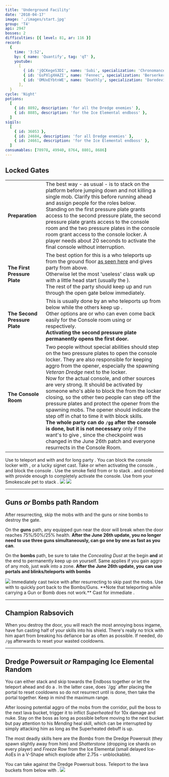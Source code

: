 ```yaml
---
title: 'Underground Facility'
date: '2018-04-17'
image: './images/start.jpg'
group: 'T4'
api: 2947
bosses: 2
difficulties: [{ level: 81, ar: 116 }]
record:
  {
    time: '3:52',
    by: { name: 'Quantify', tag: 'qT' },
    youtube:
      [
        { id: 'jQCKegeS3DI', name: 'Subi', specialization: 'Chronomancer' },
        { id: 'GsPXlgXHAZI', name: 'Fennec', specialization: 'Berserker' },
        { id: 'OMUxEYbtnWE', name: 'Deathly', specialization: 'Daredevil' },
      ],
  }
cycle: 'Night'
potions:
  [
    { id: 8892, description: 'for all the Dredge enemies' },
    { id: 8885, description: 'for the Ice Elemental endboss' },
  ]
sigils:
  [
    { id: 36053 },
    { id: 24684, description: 'for all Dredge enemies' },
    { id: 24661, description: 'for the Ice Elemental endboss' },
  ]
consumables: [78978, 49940, 8764, 8801, 8686]
---
```


## Locked Gates <Item id="8892" text="false"/><Item id="24684" text="false"/>

|                               |                                                                                                                                                                                                                                                                                                                                                                                                                                                                                                                                                                                                                                                                                                                                                                                                                                                                                                                                        |
| ----------------------------- | -------------------------------------------------------------------------------------------------------------------------------------------------------------------------------------------------------------------------------------------------------------------------------------------------------------------------------------------------------------------------------------------------------------------------------------------------------------------------------------------------------------------------------------------------------------------------------------------------------------------------------------------------------------------------------------------------------------------------------------------------------------------------------------------------------------------------------------------------------------------------------------------------------------------------------------- |
| **Preparation**               | The best way - as usual - is to stack <Effect name="stealth"/> on the platform before jumping down and not killing a single mob. Clarify this before running ahead and assign people for the roles below.<br/>Standing on the first pressure plate grants access to the second pressure plate, the second pressure plate grants access to the console room and the two pressure plates in the console room grant access to the console locker. A player needs about 20 seconds to activate the final console without interruption.                                                                                                                                                                                                                                                                                                                                                                                                     |
| **The First Pressure Plate**  | The best option for this is a <Specialization name="mesmer"/> who teleports up from the ground floor [as seen here](https://youtu.be/jQCKegeS3DI) and gives party <Effect name="stealth"/> from above.<br/>Otherwise let the most 'useless' class walk up with a little head start (usually the <Specialization name="warrior"/>).<br/>The rest of the party should keep <Effect name="stealth"/> up and run through the open gate below immediately.                                                                                                                                                                                                                                                                                                                                                                                                                                                                                  |
| **The Second Pressure Plate** | This is usually done by an <Specialization name="elementalist"/> who teleports up from below while the others keep up <Effect name="stealth"/>.<br/>Other options are <Specialization name="thief"/> or <Specialization name="mesmer"/> who can even come back easily for the Console room using <Skill id="13106"/> or <Skill id="10197"/> respectively.<br/>**Activating the second pressure plate permanently opens the first door.**                                                                                                                                                                                                                                                                                                                                                                                                                                                                                               |
| **The Console Room**          | Two people without special abilities should step on the two pressure plates to open the console locker. They are also responsible for keeping aggro from the opener, especially the spawning _Veteran Dredge_ next to the locker.<br/>Now for the actual console, <Item id="8686"/> and other <Effect name="stealth"/> sources are very strong. It should be activated by someone who's able to block the <Control name="knockback"/> from the locker closing, so the other two people can step off the pressure plates and protect the opener from the spawning mobs. The opener should indicate the step off in chat to time it with block skills.<br/>**The whole party can do `/gg` after the console is done, but it is not necessary** only if the <Specialization name="mesmer"/> want's to give <Effect name="stealth"/>, since the checkpoint was changed in the June 26th patch and everyone resurrects in the Console Room. |

<Grid>
<GridItem>
<Tabs>
    <Tab specialization="chronomancer">Use <Skill id="10200"/> to teleport and <Skill id="10245"/> with <Skill id="29830"/> and <Trait id="674"/> for long party <Effect name="stealth"/>.    
        You can block the console locker <Control name="knockback"/> with <Skill id="29526"/>, <Skill id="10192"/> or a lucky <Trait id="713"/> signet cast.</Tab>
    <Tab specialization="elementalist">Take <Skill id="5536"/> or <Skill id="5641"/> when activating the console.</Tab>
    <Tab specialization="guardian"><Skill id="30029"/>, <Skill id="9084"/> and <Skill id="9253"/> block the console <Control name="knockback"/>.</Tab>
    <Tab specialization="thief">Use the smoke field from <Skill id="13113"/> or <Skill id="14184"/> to stack <Effect name="stealth"/>. <Skill id="13027"/> and <Skill id="13117"/> combined with <Trait id="1136"/> provide enough <Effect name="stealth"/> to completely activate the console.</Tab>
    <Tab specialization="ranger">Use <Skill id="31568"/> from your Smokescale pet to stack <Effect name="stealth"/>.</Tab>
</Tabs>
</GridItem>

<GridItem sm="4">
<Image src="./images/start.jpg" caption="The starting area"/>
<Image src="./images/console_locker.jpg" caption="The console locker" compact/>
</GridItem>
</Grid>

---

## Guns _or_ Bombs path <Item id="8892" text="false"/><Item id="24684" text="false"/><Label>Random</Label>

<Grid>
<GridItem>
After resurrecting, skip the mobs with <Effect name="stealth"/> and the guns or nine bombs to destroy the gate.

On the **guns** path, any equipped gun near the door will break when the door reaches 75%/50%/25% health. **After the June 26th update, you no longer need to use three guns simultaneously, can go one by one as fast as you can**.

On the **bombs** path, be sure to take the _Concealing Dust_ at the begin **and** at the end to permanently keep <Effect name="stealth"/> up on yourself. Same applies if you gain aggro of any mob, just walk into a <Effect name="stealth"/> zone. **After the June 26th update, you can use portals and blinks/teleports with bombs**
</GridItem>

<GridItem sm="4">
<Image src="./images/gun_path.jpg" caption="The gun path" compact/>
</GridItem>
</Grid>

<Tabs>
    <Tab specialization="chronomancer">Immediately cast <Skill id="10245"/> twice with <Skill id="29830"/> after resurrecting to skip past the mobs.
        Use <Skill id="29578"/> with <Skill id="10197"/> to quickly port back to the Bombs/Guns.    
        **Note that teleporting while carrying a Gun or Bomb does not work.**</Tab>
    <Tab specialization="thief">Cast <Skill id="13117"/> for immediate <Effect name="stealth"/>.</Tab>
</Tabs>

---

## <Boss/> Champion Rabsovich <Item id="8892" text="false"/><Item id="24684" text="false"/>

When you destroy the door, you will reach the most annoying boss ingame, have fun casting half of your skills into his shield. There's really no trick with him apart from breaking his defiance bar as often as possible. If needed, do `/gg` afterwards to reset your wasted cooldowns.

---

## <Boss red/> Dredge Powersuit <Item id="8892" text="false"/><Item id="24684" text="false"/> _or_ Rampaging Ice Elemental <Item id="8885" text="false"/><Item id="24661" text="false"/><Label>Random</Label>

<Grid>
<GridItem>
You can either stack <Effect name="stealth"/> and skip towards the Endboss together or let the <Specialization name="mesmer"/> teleport ahead and do a <Skill id="10197"/>. In the latter case, <Specialization name="mesmer"/> does `/gg` after placing the portal to reset cooldowns so do not resurrect until <Specialization name="mesmer"/> is done, then take the portal together. Keep in mind the maximum range.

After loosing potential aggro of the mobs from the corridor, pull the boss to the next lava bucket, trigger it to inflict _Superheated_ for 10x damage and nuke. Stay on the boss as long as possible before moving to the next bucket but pay attention to his _Mending_ heal skill, which can be interrupted by simply attacking him as long as the Superheated debuff is up.

The most deadly skills here are the _Bombs_ from the Dredge Powersuit (they spawn slightly away from him) and _Shatterstone_ (dropping ice shards on every player) and _Freeze Row_ from the Ice Elemental (small delayed Ice-AoEs in a V-Shape which explode after 2.75s - unblockable).
</GridItem>

<GridItem sm="4">
<Tabs>
    <Tab specialization="chronomancer">You can take <Skill id="29526"/> against the Dredge Powersuit boss.</Tab>
    <Tab specialization="thief">Teleport to the lava buckets from below with <Skill id="13025"/>.</Tab>
</Tabs>
</GridItem>
</Grid>

<Image src="./images/ice_elemental.jpg" caption="The Rampaging Ice Elemental"/>
